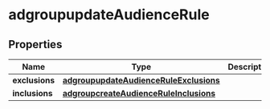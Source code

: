# adgroupupdateAudienceRule

## Properties
Name | Type | Description | Notes
------------ | ------------- | ------------- | -------------
**exclusions** | [**adgroupupdateAudienceRuleExclusions**](adgroupupdateAudienceRuleExclusions.md) |  |  [optional]
**inclusions** | [**adgroupcreateAudienceRuleInclusions**](adgroupcreateAudienceRuleInclusions.md) |  |  [optional]
